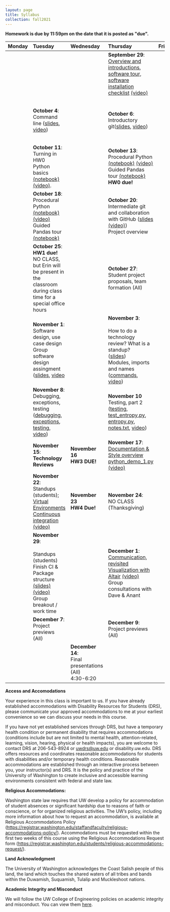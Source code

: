 ```yaml
---
layout: page
title: Syllabus
collection: fall2021
---
```


**Homework is due by 11:59pm on the date that it is posted as "due".**

| Monday | Tuesday | Wednesday | Thursday | Friday | Resources |
|:---|:---|:---|:---|:---|:---|
| | | | **September 29**:<br>[Overview and introductions](https://github.com/UWSEDS/lecture-materials/raw/master/01_overview/Course%20Introduction.pptx), [software tour, software installation checklist](http://uwseds.github.io/software.html) [(video)](https://uw.hosted.panopto.com/Panopto/Pages/Viewer.aspx?id=65425e49-5d25-4ae5-83c0-af1f0133c501) | | [Learning Linux Commands](http://linuxcommand.org/lc3_learning_the_shell.php); [A Whirlwind Tour of Python](https://jakevdp.github.io/WhirlwindTourOfPython/) |
| | **October 4**:<br>Command line ([slides](https://github.com/UWSEDS/lecture-materials/raw/master/02_command_line/02_Command_Line.pptx), [video](https://uw.hosted.panopto.com/Panopto/Pages/Viewer.aspx?id=5a64a965-92ca-44c4-9685-af240131ec28)) | | **October 6**:<br>Introductory git([slides](https://github.com/UWSEDS/lecture-materials/raw/master/03_git_intro/02_CommandLine_Git.pdf), [video](https://uw.hosted.panopto.com/Panopto/Pages/Viewer.aspx?id=6d6ce5ec-ffa6-4cdf-a4b0-af260132a7de)) | | [Software Carpentry Version Control Lesson](https://swcarpentry.github.io/git-novice/)<br>[Link to HW0](https://classroom.github.com/a/td4D2S56) |
| | **October 11**:<br>Turning in HW0<br/>Python basics [(notebook)](https://raw.githubusercontent.com/UWSEDS/lecture-materials/master/04_jupyter_and_python_intro/jupyter_and_python_breakout.ipynb) [(video)](https://uw.hosted.panopto.com/Panopto/Pages/Viewer.aspx?id=8220f0d7-6e23-40be-a6fe-af2b0132211f). | | **October 13**:<br>Procedural Python [(notebook)](https://uw.hosted.panopto.com/Panopto/Pages/Viewer.aspx?id=30d16a97-d858-4f1b-a9e2-af3201345df1) [(video)](https://uw.hosted.panopto.com/Panopto/Pages/Viewer.aspx?id=bbbd9c08-9884-4c35-889b-af2d01326098)<br>Guided Pandas tour [(notebook)](https://raw.githubusercontent.com/UWSEDS/lecture-materials/master/05_pandas_more_git/data_manipulation.ipynb) **HW0 due!**| | [Link to HW1](https://classroom.github.com/a/CyuM1UY8)<br><br>[Python Data Science Handbook](https://jakevdp.github.io/PythonDataScienceHandbook/)|
| <br> | **October 18**:<br>Procedural Python [(notebook)](https://raw.githubusercontent.com/UWSEDS/lecture-materials/master/04_jupyter_and_python_intro/python_vars_and_flow_control.ipynb) [(video)](https://uw.hosted.panopto.com/Panopto/Pages/Viewer.aspx?id=30d16a97-d858-4f1b-a9e2-af3201345df1)<br>Guided Pandas tour [(notebook)](https://raw.githubusercontent.com/UWSEDS/lecture-materials/master/05_pandas_more_git/data_manipulation.ipynb) | | **October 20**:<br>Intermediate git and collaboration with GitHub ([slides](https://github.com/UWSEDS/lecture-materials/raw/master/05_pandas_more_git/Version_Control_p2.pptx) [(video)](https://uw.hosted.panopto.com/Panopto/Pages/Viewer.aspx?id=1219450c-4f15-4da7-8e26-af340138242e)) <br>Project overview | | [Projects](http://uwseds.github.io/projects.html)<br>[Real Python on imports](https://realpython.com/absolute-vs-relative-python-imports/) |
| | **October 25**: **HW1 due!** <br> NO CLASS, but Erin will be present in the classroom during class time for a special office hours| <br> | **October 27**:<br>Student project proposals, team formation (All) <br>| | |
| | **November 1**:<br> Software design, use case design <br>Group software design assingment<br>([slides](https://github.com/UWSEDS/lecture-materials/raw/master/09_design/Software_Design.pptx), [video](https://uw.hosted.panopto.com/Panopto/Pages/Viewer.aspx?id=42b28fee-b1f9-4530-8483-af4001349f45) | | **November 3**:<br><br>How to do a technology review?  What is a standup?<br>([slides](https://github.com/UWSEDS/lecture-materials/raw/master/communication.pptx))<br>Modules, imports and names ([commands](https://github.com/UWSEDS/lecture-materials/blob/master/modules_imports_names/notes.txt), [video](https://uw.hosted.panopto.com/Panopto/Pages/Viewer.aspx?id=163b169b-67ac-42c8-a12d-af420130f03b)) | <br> | [Link to HW3](https://classroom.github.com/a/RAx-tr-f)<br>[PEP8](https://www.python.org/dev/peps/pep-0008/)<br>[Google Python Style Guide](http://google.github.io/styleguide/pyguide.html) |
| | **November 8**:<br>Debugging, exceptions, testing<br>([debugging](https://raw.githubusercontent.com/UWSEDS/lecture-materials/master/07_debug_exceptions_testing/Debugging.ipynb), [exceptions](https://raw.githubusercontent.com/UWSEDS/lecture-materials/master/07_debug_exceptions_testing/Exceptions.ipynb), [testing](https://raw.githubusercontent.com/UWSEDS/lecture-materials/master/07_debug_exceptions_testing/Unit-tests.ipynb), [video](https://uw.hosted.panopto.com/Panopto/Pages/Viewer.aspx?id=3f9234aa-5773-4567-b4c7-af470141afc6))  | | **November 10** <br>Testing, part 2<br>([testing](https://raw.githubusercontent.com/UWSEDS/lecture-materials/master/07_debug_exceptions_testing/Unit-tests.ipynb), [test_entropy.py](https://raw.githubusercontent.com/UWSEDS/lecture-materials/master/07_debug_exceptions_testing/entropy/tests/test_entropy.py), [entropy.py](https://raw.githubusercontent.com/UWSEDS/lecture-materials/master/07_debug_exceptions_testing/entropy/entropy.py), [notes.txt](https://raw.githubusercontent.com/UWSEDS/lecture-materials/master/07_debug_exceptions_testing/notes.txt), [video](https://uw.hosted.panopto.com/Panopto/Pages/Viewer.aspx?id=21d859f3-facb-48fc-a8f2-af4901420dcb))| |Examples: [simple pip](https://github.com/dacb/codebase), [simple conda](https://github.com/dacb/codebase_conda), [complex kitchen sink](https://github.com/uwescience/shablona)|
| | **November 15**:<br>**Technology Reviews**<br> | **November 16** <br> **HW3 DUE!** | **November 17**:<br>[Documentation & Style overview](https://github.com/UWSEDS/lecture-materials/raw/master/06_documentation_and_style/documentation_and_style.pptx)<br>[python_demo_1.py](https://raw.githubusercontent.com/UWSEDS/lecture-materials/master/06_documentation_and_style/python_demo_1.py)<br>[(video)](https://uw.hosted.panopto.com/Panopto/Pages/Viewer.aspx?id=07b6e9c2-16af-42ac-8e17-ade401421342) <br> | | [Link to HW4](https://classroom.github.com/a/l8cD9b-p) |
| | **November 22**:<br>Standups (students); <br>[Virtual Environments](https://github.com/UWSEDS/lecture-materials/raw/master/10_virtual_envs_and_continuous_integration/virtual_environments.pptx)<br>[Continuous integration](https://github.com/UWSEDS/lecture-materials/blob/master/10_virtual_envs_and_continuous_integration/continous_integration.pptx?raw=true) [(video)](https://uw.hosted.panopto.com/Panopto/Pages/Viewer.aspx?id=1ed60fe0-73cf-4cf8-bab8-ade9014a3421)  |**November 23** <br> **HW4 Due!** | **November 24**:<br>NO CLASS (Thanksgiving) | | |
| | **November 29**:<br>  <br> Standups (students)<br>Finish CI & Package structure [(slides)](https://github.com/UWSEDS/lecture-materials/blob/master/08_package_structure/ProjectStructure_Packaging.pdf)<br>[(video)](https://uw.hosted.panopto.com/Panopto/Pages/Viewer.aspx?id=eb8314be-2709-4c32-af51-adf00149b334) <br> Group breakout / work time | | **December 1**:<br>[Communication, revisited](https://github.com/UWSEDS/lecture-materials/blob/master/communication.pptx?raw=true)<br>[Visualization with Altair](https://raw.githubusercontent.com/UWSEDS/lecture-materials/master/11_altair_introduction/Altair_Introduction.ipynb) [(video)](https://uw.hosted.panopto.com/Panopto/Pages/Viewer.aspx?id=7240b593-4985-4b65-bfbd-adf2014304c0)<br> Group consultations with Dave & Anant | | |
| | **December 7**:<br>Project previews (All) | | **December 9**:<br>Project previews (All) | | |
| | | **December 14**:<br>Final presentations (All)<br>4:30-6:20 | | |


**Access and Accomodations**

Your experience in this class is important to us. If you have already established accommodations with Disability Resources for Students (DRS), please communicate your approved accommodations to me at your earliest convenience so we can discuss your needs in this course.

If you have not yet established services through DRS, but have a temporary health condition or permanent disability that requires accommodations (conditions include but are not limited to mental health, attention-related, learning, vision, hearing, physical or health impacts), you are welcome to contact DRS at 206-543-8924 or uwdrs@uw.edu or disability.uw.edu. DRS offers resources and coordinates reasonable accommodations for students with disabilities and/or temporary health conditions. Reasonable accommodations are established through an interactive process between you, your instructor(s) and DRS. It is the policy and practice of the University of Washington to create inclusive and accessible learning environments consistent with federal and state law.


**Religious Accommodations:**

Washington state law requires that UW develop a policy for accommodation of student absences or significant hardship due to reasons of faith or conscience, or for organized religious activities. The UW’s policy, including more information about how to request an accommodation, is available at Religious Accommodations Policy (https://registrar.washington.edu/staffandfaculty/religious-accommodations-policy/). Accommodations must be requested within the first two weeks of this course using the Religious Accommodations Request form (https://registrar.washington.edu/students/religious-accommodations-request/).


**Land Acknowledgment**

The University of Washington acknowledges the Coast Salish people of this land, the land which touches the shared waters of all tribes and bands within the Duwamish, Suquamish, Tulalip and Muckleshoot nations.


**Academic Integrity and Misconduct**

We will follow the UW College of Engineering policies on academic integrity and misconduct.  You can view them [here](https://www.engr.washington.edu/current/policies/academic-integrity-misconduct).
